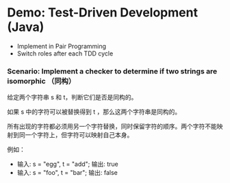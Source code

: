 # Demo: Test-Driven Development (Java)

- Implement in Pair Programming
- Switch roles after each TDD cycle

### Scenario: Implement a checker to determine if two strings are isomorphic （同构）
给定两个字符串 s 和 t，判断它们是否是同构的。

如果 s 中的字符可以被替换得到 t ，那么这两个字符串是同构的。

所有出现的字符都必须用另一个字符替换，同时保留字符的顺序。两个字符不能映射到同一个字符上，但字符可以映射自己本身。

例如：
- 输入: s = "egg", t = "add"; 输出: true
- 输入: s = "foo", t = "bar"; 输出: false 
